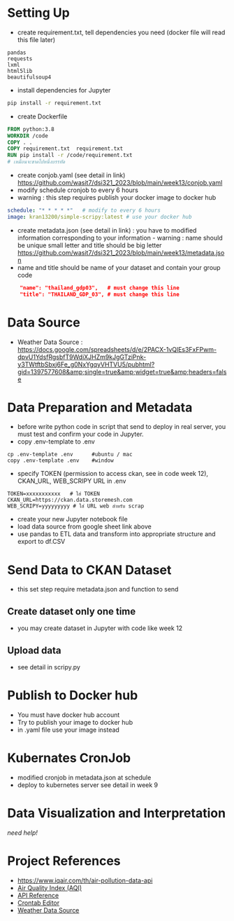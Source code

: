 # Setting Up
* create requirement.txt, tell dependencies you need (docker file will read this file later)
```
pandas
requests
lxml
html5lib
beautifulsoup4
```
* install dependencies for Jupyter
```bash
pip install -r requirement.txt 
```
* create Dockerfile
```Dockerfile
FROM python:3.8
WORKDIR /code
COPY . .
COPY requirement.txt  requirement.txt
RUN pip install -r /code/requirement.txt
# เหมือนจะขาดไปหนึ่งบรรทัด
```

* create conjob.yaml (see detail in link)
https://github.com/wasit7/dsi321_2023/blob/main/week13/conjob.yaml
* modify schedule cronjob to every 6 hours
* warning : this step requires publish your docker image to docker hub 
```yaml
schedule: "* * * * *"   # modify to every 6 hours
image: kran13200/simple-scripy:latest # use your docker hub
```
* create metadata.json  (see detail in link) : you have to modified information corresponding to your information - warning : name should be unique small letter and title should be big letter  
https://github.com/wasit7/dsi321_2023/blob/main/week13/metadata.json
* name and title should be name of your dataset and contain your group code
```json
    "name": "thailand_gdp03",   # must change this line
    "title": "THAILAND_GDP_03", # must change this line
```

# Data Source
* Weather Data Source : https://docs.google.com/spreadsheets/d/e/2PACX-1vQlEs3FxFPwm-dpvU1YdsfRgsbfT9WdiXJHZm9kJgGTziPnk-y3TWtftbSbxj6Fe_g0NxYgqyVHTVU5/pubhtml?gid=1397577608&amp;single=true&amp;widget=true&amp;headers=false


# Data Preparation and Metadata
* before write python code in script that send to deploy in real server, you must test and confirm your code in Jupyter.
* copy .env-template to .env
```
cp .env-template .env      #ubuntu / mac
copy .env-template .env    #window
```
* specify TOKEN (permission to access ckan, see in code week 12), CKAN_URL, WEB_SCRIPY URL in .env
```
TOKEN=xxxxxxxxxxx   # ใส่ TOKEN
CKAN_URL=https://ckan.data.storemesh.com
WEB_SCRIPY=yyyyyyyyy # ใส่ URL web สำหรับ scrap 
```
* create your new Jupyter notebook file 
* load data source from google sheet link above
* use pandas to ETL data and transform into appropriate structure and export to df.CSV

# Send Data to CKAN Dataset

* this set step require metadata.json and function to send 
## Create dataset only one time
* you may create dataset in Jupyter with code like week 12 

## Upload data
* see detail in scripy.py

# Publish to Docker hub
* You must have docker hub account
* Try to publish your image to docker hub
* in .yaml file use your image instead

# Kubernates CronJob
* modified cronjob in metadata.json at schedule
* deploy to kubernetes server see detail in week 9

# Data Visualization and Interpretation
*need help!*

# Project References
* https://www.iqair.com/th/air-pollution-data-api
* [Air Quality Index (AQI)](https://en.wikipedia.org/wiki/Air_quality_index)
* [API Reference](https://api-docs.iqair.com/)
* [Crontab Editor](https://crontab.guru/#*_*/6_*_*_*)
* [Weather Data Source](https://docs.google.com/spreadsheets/d/e/2PACX-1vQlEs3FxFPwm-dpvU1YdsfRgsbfT9WdiXJHZm9kJgGTziPnk-y3TWtftbSbxj6Fe_g0NxYgqyVHTVU5/pubhtml?gid=1397577608&amp;single=true&amp;widget=true&amp;headers=false)
